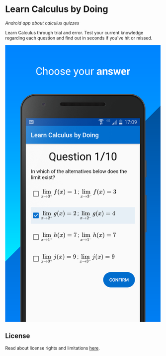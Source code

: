 # Learn Calculus by Doing
*Android app about calculus quizzes*

Learn Calculus through trial and error. 
Test your current knowledge regarding each question and find out in seconds if you've hit or missed.

<img src="./screenshot/screenshot_1.png" width="500">

## License
Read about license rights and limitations [here](LICENSE).
